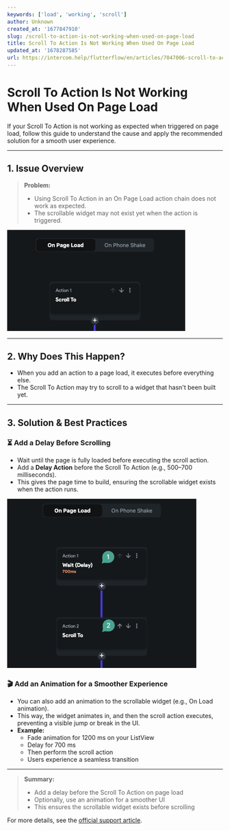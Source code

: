 ```yaml
---
keywords: ['load', 'working', 'scroll']
author: Unknown
created_at: '1677847910'
slug: /scroll-to-action-is-not-working-when-used-on-page-load
title: Scroll To Action Is Not Working When Used On Page Load
updated_at: '1678287585'
url: https://intercom.help/flutterflow/en/articles/7047006-scroll-to-action-is-not-working-when-used-on-page-load
---
```

# Scroll To Action Is Not Working When Used On Page Load

If your Scroll To Action is not working as expected when triggered on page load, follow this guide to understand the cause and apply the recommended solution for a smooth user experience.

---

## 1. Issue Overview

> **Problem:**
> - Using Scroll To Action in an On Page Load action chain does not work as expected.
> - The scrollable widget may not exist yet when the action is triggered.

![](../../assets/20250430121250214649.png)

---

## 2. Why Does This Happen?

- When you add an action to a page load, it executes before everything else.
- The Scroll To Action may try to scroll to a widget that hasn't been built yet.

---

## 3. Solution & Best Practices

### ⏳ Add a Delay Before Scrolling
- Wait until the page is fully loaded before executing the scroll action.
- Add a **Delay Action** before the Scroll To Action (e.g., 500–700 milliseconds).
- This gives the page time to build, ensuring the scrollable widget exists when the action runs.

![](../../assets/20250430121250453056.png)

### 🎬 Add an Animation for a Smoother Experience
- You can also add an animation to the scrollable widget (e.g., On Load animation).
- This way, the widget animates in, and then the scroll action executes, preventing a visible jump or break in the UI.
- **Example:**
    - Fade animation for 1200 ms on your ListView
    - Delay for 700 ms
    - Then perform the scroll action
    - Users experience a seamless transition

---

> **Summary:**
> - Add a delay before the Scroll To Action on page load
> - Optionally, use an animation for a smoother UI
> - This ensures the scrollable widget exists before scrolling

For more details, see the [official support article](https://intercom.help/flutterflow/en/articles/7047006-scroll-to-action-is-not-working-when-used-on-page-load).